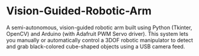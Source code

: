 # Vision-Guided-Robotic-Arm
A semi-autonomous, vision-guided robotic arm built using Python (Tkinter, OpenCV) and Arduino (with Adafruit PWM Servo driver). This system lets you manually or automatically control a 3DOF robotic manipulator to detect and grab black-colored cube-shaped objects using a USB camera feed.
